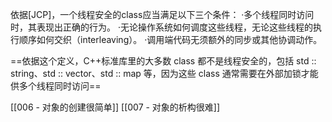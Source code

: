 依据[JCP]，一个线程安全的class应当满足以下三个条件：
·多个线程同时访问时，其表现出正确的行为。
·无论操作系统如何调度这些线程，无论这些线程的执行顺序如何交织（interleaving）。
·调用端代码无须额外的同步或其他协调动作。


==依据这个定义，C++标准库里的大多数 class 都不是线程安全的，包括 std :: string、std :: vector、std :: map 等，因为这些 class 通常需要在外部加锁才能供多个线程同时访问==


[[006 - 对象的创建很简单]]
[[007 - 对象的析构很难]]
